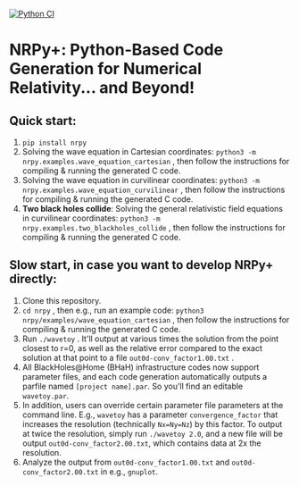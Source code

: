 [![Python CI](https://github.com/nrpy/nrpy/actions/workflows/main.yml/badge.svg)](https://github.com/nrpy/nrpy/actions/workflows/main.yml)

# NRPy+: Python-Based Code Generation for Numerical Relativity... and Beyond!

## Quick start:
1. `pip install nrpy`
2. Solving the wave equation in Cartesian coordinates: `python3 -m nrpy.examples.wave_equation_cartesian` , then follow the instructions for compiling & running the generated C code.
3. Solving the wave equation in curvilinear coordinates: `python3 -m nrpy.examples.wave_equation_curvilinear` , then follow the instructions for compiling & running the generated C code.
4. **Two black holes collide**: Solving the general relativistic field equations in curvilinear coordinates: `python3 -m nrpy.examples.two_blackholes_collide` , then follow the instructions for compiling & running the generated C code.

## Slow start, in case you want to develop NRPy+ directly:
1. Clone this repository.
2. `cd nrpy` , then e.g., run an example code: `python3 nrpy/examples/wave_equation_cartesian` , then follow the instructions for compiling & running the generated C code.
1. Run `./wavetoy` . It'll output at various times the solution from the point closest to r=0, as well as the relative error compared to the exact solution at that point to a file `out0d-conv_factor1.00.txt` .
1. All BlackHoles@Home (BHaH) infrastructure codes now support parameter files, and each code generation automatically outputs a parfile named `[project name].par`. So you'll find an editable `wavetoy.par`.
1. In addition, users can override certain parameter file parameters at the command line. E.g., `wavetoy` has a parameter `convergence_factor` that increases the resolution (technically `Nx=Ny=Nz`) by this factor. To output at twice the resolution, simply run `./wavetoy 2.0`, and a new file will be output `out0d-conv_factor2.00.txt`, which contains data at 2x the resolution.
1. Analyze the output from `out0d-conv_factor1.00.txt` and `out0d-conv_factor2.00.txt` in e.g., `gnuplot`.
